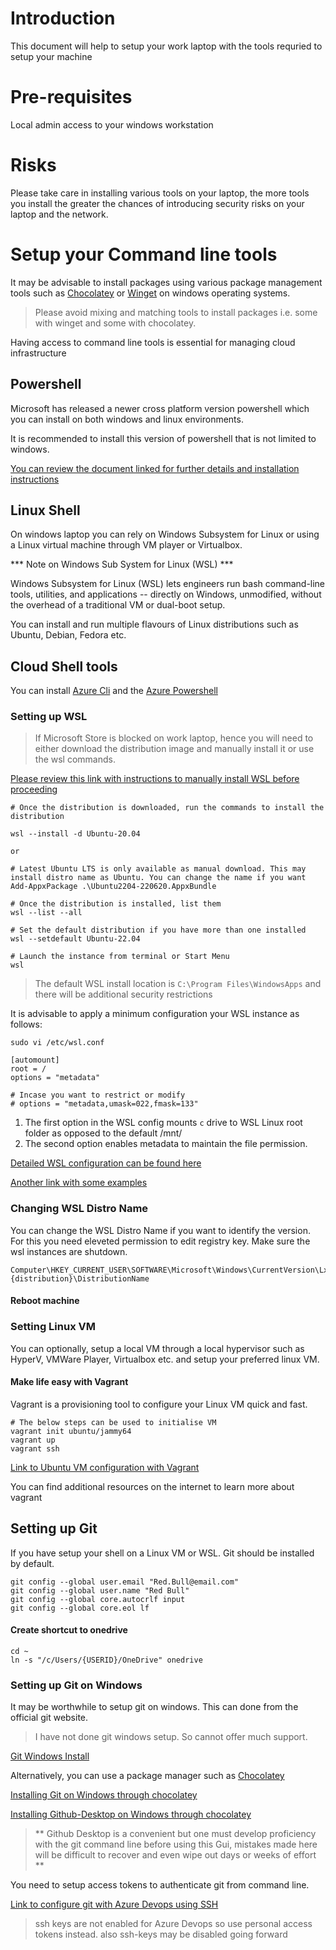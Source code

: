 # Introduction

This document will help to setup your work laptop with the tools requried to setup your machine

# Pre-requisites

Local admin access to your windows workstation

# Risks

Please take care in installing various tools on your laptop, the more tools you install the greater the chances of introducing security risks on your laptop and the network.

# Setup your Command line tools

It may be advisable to install packages using various package management tools such as [Chocolatey](https://chocolatey.org/) or [Winget](https://winget.run/) on windows operating systems.

> Please avoid mixing and matching tools to install packages i.e. some with winget and some with chocolatey.

Having access to command line tools is essential for managing cloud infrastructure

## Powershell

Microsoft has released a newer cross platform version powershell which you can install on both windows and linux environments.

It is recommended to install this version of powershell that is not limited to windows. 

[You can review the document linked for further details and installation instructions](https://docs.microsoft.com/en-us/powershell/scripting/install/installing-powershell?view=powershell-7.2)

## Linux Shell 

On windows laptop you can rely on Windows Subsystem for Linux or using a Linux virtual machine through VM player or Virtualbox.

*** Note on Windows Sub System for Linux (WSL) ***

Windows Subsystem for Linux (WSL) lets engineers run bash command-line tools, utilities, and applications -- directly on Windows, unmodified, without the overhead of a traditional VM or dual-boot setup.

You can install and run multiple flavours of Linux distributions such as Ubuntu, Debian, Fedora etc.

## Cloud Shell tools

You can install [Azure Cli](https://github.com/Azure/azure-cli) and the [Azure Powershell](https://github.com/Azure/azure-powershell)  

### Setting up WSL 

> If Microsoft Store is blocked on work laptop, hence you will need to either download the distribution image and manually install it or use the wsl commands.

[Please review this link with instructions to manually install WSL before proceeding](https://docs.microsoft.com/en-us/windows/wsl/install-manual)

```
# Once the distribution is downloaded, run the commands to install the distribution

wsl --install -d Ubuntu-20.04

or

# Latest Ubuntu LTS is only available as manual download. This may install distro name as Ubuntu. You can change the name if you want
Add-AppxPackage .\Ubuntu2204-220620.AppxBundle

# Once the distribution is installed, list them
wsl --list --all

# Set the default distribution if you have more than one installed
wsl --setdefault Ubuntu-22.04

# Launch the instance from terminal or Start Menu
wsl
```

> The default WSL install location is `C:\Program Files\WindowsApps` and there will be additional security restrictions

It is advisable to apply a minimum configuration your WSL instance as follows:

```
sudo vi /etc/wsl.conf

[automount]
root = /
options = "metadata"

# Incase you want to restrict or modify 
# options = "metadata,umask=022,fmask=133"
```

1. The first option in the WSL config mounts `c` drive to WSL Linux root folder as opposed to the default /mnt/
1. The second option enables metadata to maintain the file permission.

[Detailed WSL configuration can be found here](https://docs.microsoft.com/en-us/windows/wsl/wsl-config)

[Another link with some examples](
https://devblogs.microsoft.com/commandline/chmod-chown-wsl-improvements/)

### Changing WSL Distro Name

You can change the WSL Distro Name if you want to identify the version. For this you need eleveted permission to edit registry key. Make sure the wsl instances are shutdown.

```
Computer\HKEY_CURRENT_USER\SOFTWARE\Microsoft\Windows\CurrentVersion\Lxss\{distribution}\DistributionName

```
#### Reboot machine

### Setting Linux VM

You can optionally, setup a local VM through a local hypervisor such as HyperV, VMWare Player, Virtualbox etc. and setup your preferred linux VM.

#### Make life easy with Vagrant

Vagrant is a provisioning tool to configure your Linux VM quick and fast.

```
# The below steps can be used to initialise VM
vagrant init ubuntu/jammy64
vagrant up
vagrant ssh
```

[Link to Ubuntu VM configuration with Vagrant](https://app.vagrantup.com/ubuntu/boxes/jammy640)

You can find additional resources on the internet to learn more about vagrant

## Setting up Git

If you have setup your shell on a Linux VM or WSL. Git should be installed by default. 

```
git config --global user.email "Red.Bull@email.com"
git config --global user.name "Red Bull"
git config --global core.autocrlf input
git config --global core.eol lf
```

#### Create shortcut to onedrive

```
cd ~ 
ln -s "/c/Users/{USERID}/OneDrive" onedrive

```

### Setting up Git on Windows

It may be worthwhile to setup git on windows. This can done from the official git website.

> I have not done git windows setup. So cannot offer much support.

[Git Windows Install](https://git-scm.com/download/win)

Alternatively, you can use a package manager such as [Chocolatey](https://chocolatey.org/)

[Installing Git on Windows through chocolatey](https://community.chocolatey.org/packages/git)

[Installing Github-Desktop on Windows through chocolatey](https://community.chocolatey.org/packages/github-desktop)
> ** Github Desktop is a convenient but one must develop proficiency with the git command line before using this Gui, mistakes made here will be difficult to recover and even wipe out days or weeks of effort **

You need to setup access tokens to authenticate git from command line.
 
[Link to configure git with Azure Devops using SSH](https://docs.microsoft.com/en-us/azure/devops/repos/git/use-ssh-keys-to-authenticate?view=azure-devops#configuration)
> ssh keys are not enabled for Azure Devops so use personal access tokens instead. also ssh-keys may be disabled going forward 
